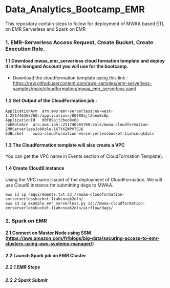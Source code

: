 # Data_Analytics_Bootcamp_EMR
This repository contain steps to follow for deployment of MWAA based ETL on EMR Serverless and Spark on EMR 

### 1. EMR-Serverless Access Request, Create Bucket, Create Execution Role.

#### 1.1 Download mwaa_emr_serverless cloud formation template and deploy it in the Isengard Account you will use for the bootcamp. 

- Download the cloudformation template using this link : https://raw.githubusercontent.com/aws-samples/emr-serverless-samples/main/cloudformation/mwaa_emr_serverless.yaml 

#### 1.2 Get Output of the CloudFormation job : 

```
ApplicationArn	arn:aws:emr-serverless:eu-west-1:251746365760:/applications/00f89ajt2beo8v0p
ApplicationId	00f89ajt2beo8v0p
JobRoleArn	arn:aws:iam::251746365760:role/mwaa-cloudformation-EMRServerlessJobRole-1XTYXZWPVTSJ6
S3Bucket	mwaa-cloudformation-emrserverlessbucket-1iahcnuqk2oln
```

#### 1.3 The Cloudformation template will also create a VPC 

You can get the VPC name in Events section of CloudFormation Template).

#### 1.4 Create Cloud9 instance 

Using the VPC name issued of the deployment of CloudFormation. We will use Cloud9 instance for submitting dags to MWAA.  

```
aws s3 cp requirements.txt s3://mwaa-cloudformation-emrserverlessbucket-1iahcnuqk2oln/
aws s3 cp example_emr_serverless.py s3://mwaa-cloudformation-emrserverlessbucket-1iahcnuqk2oln/airflow/dags/
```

### 2. Spark on EMR 

#### 2.1 Connect on Master Node using SSM (https://aws.amazon.com/fr/blogs/big-data/securing-access-to-emr-clusters-using-aws-systems-manager/) 
#### 2.2 Launch Spark job on EMR Cluster 
##### 2.2.1 EMR Steps 
##### 2.2.2 Spark Submit 
